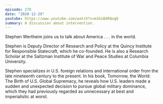 ```yaml
---
episode: 278
date: "2020-12-29"
youtube: https://www.youtube.com/watch?v=m1GsB4RQogQ
summary: A discussion about intervention.
---
```

Stephen Wertheim joins us to talk about America . . . in the world.

Stephen is Deputy Director of Research and Policy at the Quincy Institute for Responsible Statecraft, which he co-founded. He is also a Research Scholar at the Saltzman Institute of War and Peace Studies at Columbia University.

Stephen specializes in U.S. foreign relations and international order from the late nineteenth century to the present. In his book, Tomorrow, the World: The Birth of U.S. Global Supremacy, he reveals how U.S. leaders made a sudden and unexpected decision to pursue global military dominance, which they had previously regarded as unnecessary at best and imperialistic at worst.
